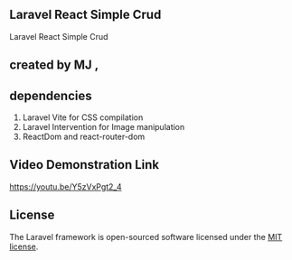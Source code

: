 ## Laravel React Simple Crud
<p align="">Laravel React Simple Crud </p>

## created by MJ , 

## dependencies
1. Laravel Vite for CSS compilation
2. Laravel Intervention for Image manipulation 
3. ReactDom and react-router-dom


## Video Demonstration  Link
https://youtu.be/Y5zVxPgt2_4


## License

The Laravel framework is open-sourced software licensed under the [MIT license](https://opensource.org/licenses/MIT).

